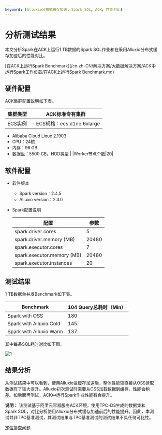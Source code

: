 ```yaml
---
keyword: [Alluxio分布式缓存加速, Spark SQL, ACK, 性能对比]
---
```


# 分析测试结果

本文分析Spark在ACK上运行1 TB数据的Spark SQL作业和在采用Alluxio分布式缓存加速后的性能对比。

[在ACK上运行Spark Benchmark](/cn.zh-CN/解决方案/大数据解决方案/ACK中运行Spark工作负载/在ACK上运行Spark Benchmark.md)

## 硬件配置

ACK集群配置说明如下表。

|集群类型|ACK标准专有集群|
|----|---------|
|ECS实例|-   ECS规格：ecs.d1ne.6xlarge
-   Alibaba Cloud Linux 2.1903
-   CPU：24核
-   内存：96 GB
-   数据盘：5500 GB，HDD类型 |
|Worker节点个数|20|

## 软件配置

-   软件版本
    -   Spark version：2.4.5
    -   Alluxio version：2.3.0
-   Spark配置说明

    |配置|参数|
    |--|--|
    |spark.driver.cores|5|
    |spark.driver.memory \(MB\)|20480|
    |spark.executor.cores|7|
    |spark.executor.memory \(MB\)|20480|
    |spark.executor.instances|20|


## 测试结果

1 TB数据单并发Benchmark如下表。

|Benchmark|104 Query总耗时（Min）|
|---------|-----------------|
|Spark with OSS|180|
|Spark with Alluxio Cold|145|
|Spark with Alluxio Warm|137|

其中每条SQL耗时对比如下图。

![1](https://help-static-aliyun-doc.aliyuncs.com/assets/img/zh-CN/2804359951/p161690.jpeg)

## 结果分析

从测试结果中可以看到，使用Alluxio做缓存加速后，整体性能较直接从OSS读取数据有了较大提升。Alluxio初次测试时需要从OSS加载数据到缓存，性能会稍差。如后面再测试，ACK中运行Spark作业性能有会提升。

**说明：** 该测试基于阿里云容器服务ACK环境，使用TPC-DS生成的数据集和Spark SQL，对比分析使用Alluxio分布式缓存加速前后的性能提升。因此，本测试并非TPC基准测试，其测试结果与TPC基准测试的测试结果不具任何可比性。

[定位排查问题](/cn.zh-CN/解决方案/大数据解决方案/ACK中运行Spark工作负载/定位排查问题.md)


